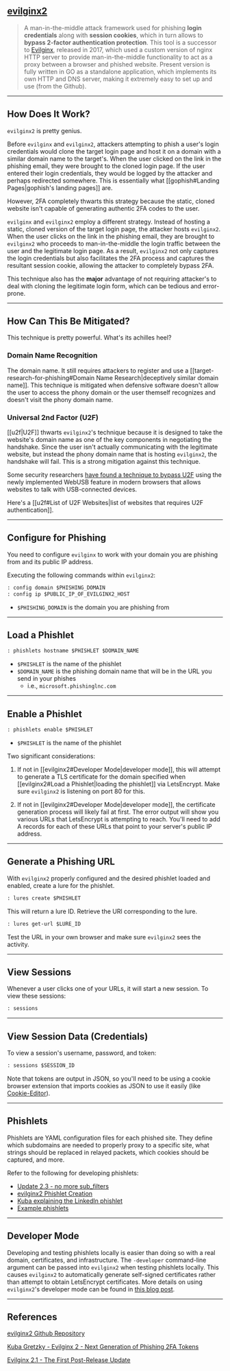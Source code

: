 ## [evilginx2](https://github.com/kgretzky/evilginx2)

> A man-in-the-middle attack framework used for phishing **login credentials** along with **session cookies**, which in turn allows to **bypass 2-factor authentication protection**. This tool is a successor to [Evilginx](https://github.com/kgretzky/evilginx), released in 2017, which used a custom version of nginx HTTP server to provide man-in-the-middle functionality to act as a proxy between a browser and phished website. Present version is fully written in GO as a standalone application, which implements its own HTTP and DNS server, making it extremely easy to set up and use (from the Github).

---

## How Does It Work?

`evilginx2` is pretty genius.

Before `evilginx` and `evilginx2`, attackers attempting to phish a user's login credentials would clone the target login page and host it on a domain with a similar domain name to the target's. When the user clicked on the link in the phishing email, they were brought to the cloned login page. If the user entered their login credentials, they would be logged by the attacker and perhaps redirected somewhere. This is essentially what [[gophish#Landing Pages|gophish's landing pages]] are.

However, 2FA completely thwarts this strategy because the static, cloned website isn't capable of generating authentic 2FA codes to the user.

`evilginx` and `evilginx2` employ a different strategy. Instead of hosting a static, cloned version of the target login page, the attacker hosts `evilginx2`. When the user clicks on the link in the phishing email, they are brought to `evilginx2` who proceeds to man-in-the-middle the login traffic between the user and the legitimate login page. As a result, `evilginx2` not only captures the login credentials but also facilitates the 2FA process and captures the resultant session cookie, allowing the attacker to completely bypass 2FA.

This technique also has the **major** advantage of not requiring attacker's to deal with cloning the legitimate login form, which can be tedious and error-prone.

---

## How Can This Be Mitigated?

This technique is pretty powerful. What's its achilles heel?

### Domain Name Recognition

The domain name. It still requires attackers to register and use a [[target-research-for-phishing#Domain Name Research|deceptively similar domain name]]. This technique is mitigated when defensive software doesn't allow the user to access the phony domain or the user themself recognizes and doesn't visit the phony domain name.

### Universal 2nd Factor (U2F)

[[u2f|U2F]] thwarts `evilginx2`'s technique because it is designed to take the website's domain name as one of the key components in negotiating the handshake. Since the user isn't actually communicating with the legitimate website, but instead the phony domain name that is hosting `evilginx2`, the handshake will fail. This is a strong mitigation against this technique.

Some security researchers [have found a technique to bypass U2F](https://www.wired.com/story/chrome-yubikey-phishing-webusb/) using the newly implemented WebUSB feature in modern browsers that allows websites to talk with USB-connected devices.

Here's a [[u2f#List of U2F Websites|list of websites that requires U2F authentication]].

---

## Configure for Phishing

You need to configure `evilginx` to work with your domain you are phishing from and its public IP address.

Executing the following commands within `evilginx2`:

```txt
: config domain $PHISHING_DOMAIN
: config ip $PUBLIC_IP_OF_EVILGINX2_HOST
```

- `$PHISHING_DOMAIN` is the domain you are phishing from

---

## Load a Phishlet

```txt
: phishlets hostname $PHISHLET $DOMAIN_NAME
```

- `$PHISHLET` is the name of the phishlet
- `$DOMAIN_NAME` is the phishing domain name that will be in the URL you send in your phishes
	- i.e., `microsoft.phishinglnc.com`

---

## Enable a Phishlet

```txt
: phishlets enable $PHISHLET
```

- `$PHISHLET` is the name of the phishlet

Two significant considerations:

1. If not in [[evilginx2#Developer Mode|developer mode]], this will attempt to generate a TLS certificate for the domain specified when [[evilginx2#Load a Phishlet|loading the phishlet]] via LetsEncrypt. Make sure `evilginx2` is listening on port 80 for this.

2. If not in [[evilginx2#Developer Mode|developer mode]], the certificate generation process will likely fail at first. The error output will show you various URLs that LetsEncrypt is attempting to reach. You'll need to add A records for each of these URLs that point to your server's public IP address.

---

## Generate a Phishing URL

With `evilginx2` properly configured and the desired phishlet loaded and enabled, create a lure for the phishlet.

```txt
: lures create $PHISHLET
```

This will return a lure ID. Retrieve the URl corresponding to the lure.

```txt
: lures get-url $LURE_ID
```

Test the URL in your own browser and make sure `evilginx2` sees the activity.

---

## View Sessions

Whenever a user clicks one of your URLs, it will start a new session. To view these sessions:

```txt
: sessions
```

---

## View Session Data (Credentials)

To view a session's username, password, and token:

```txt
: sessions $SESSION_ID
```

Note that tokens are output in JSON, so you'll need to be using a cookie browser extension that imports cookies as JSON to use it easily (like [Cookie-Editor](https://addons.mozilla.org/en-US/firefox/addon/cookie-editor/?utm_source=addons.mozilla.org&utm_medium=referral&utm_content=search)).

---

## Phishlets

Phishlets are YAML configuration files for each phished site. They define which subdomains are needed to properly proxy to a specific site, what strings should be replaced in relayed packets, which cookies should be captured, and more.

Refer to the following for developing phishlets:
- [Update 2.3 - no more sub_filters](https://breakdev.org/evilginx-2-3-phishermans-dream/)
- [evilginx2 Phishlet Creation](https://mrturvey.co.uk/aiovg_videos/creating-custom-phishlets-for-evilginx2-2fa-bypass/)
- [Kuba explaining the LinkedIn phishlet](https://breakdev.org/evilginx-2-next-generation-of-phishing-2fa-tokens/)
- [Example phishlets](https://github.com/kgretzky/evilginx2/tree/master/phishlets)

---

## Developer Mode

Developing and testing phishlets locally is easier than doing so with a real domain, certificates, and infrastructure. The `-developer` command-line argument can be passed into `evilginx2` when testing phishlets locally. This causes `evilginx2` to automatically generate self-signed certificates rather than attempt to obtain LetsEncrypt certificates. More details on using `evilginx2`'s developer mode can be found in [this blog post](https://breakdev.org/evilginx-2-1-the-first-post-release-update/).

---

## References

[evilginx2 Github Repository](https://github.com/kgretzky/evilginx2)

[Kuba Gretzky - Evilginx 2 - Next Generation of Phishing 2FA Tokens](https://breakdev.org/evilginx-2-next-generation-of-phishing-2fa-tokens/)

[Evilginx 2.1 - The First Post-Release Update](https://breakdev.org/evilginx-2-1-the-first-post-release-update/)
